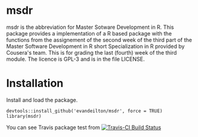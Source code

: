 # msdr

msdr is the abbreviation for Master Sotware Development in R. This package provides a implementation of a R based package with the functions from the assignement of the second week of the third part of the Master Software Development in R short Specialization in R provided by Cousera's team. This is for grading the last (fourth) week of the third module. The licence is GPL-3 and is in the file LICENSE.


# Installation

Install and load the package.

```{R}
devtools::install_github('evandeilton/msdr', force = TRUE)
library(msdr)
```

You can see Travis package test from [![Travis-CI Build Status](https://travis-ci.org/evandeilton/msdr.svg?branch=master)](https://travis-ci.org/evandeilton/msdr)



